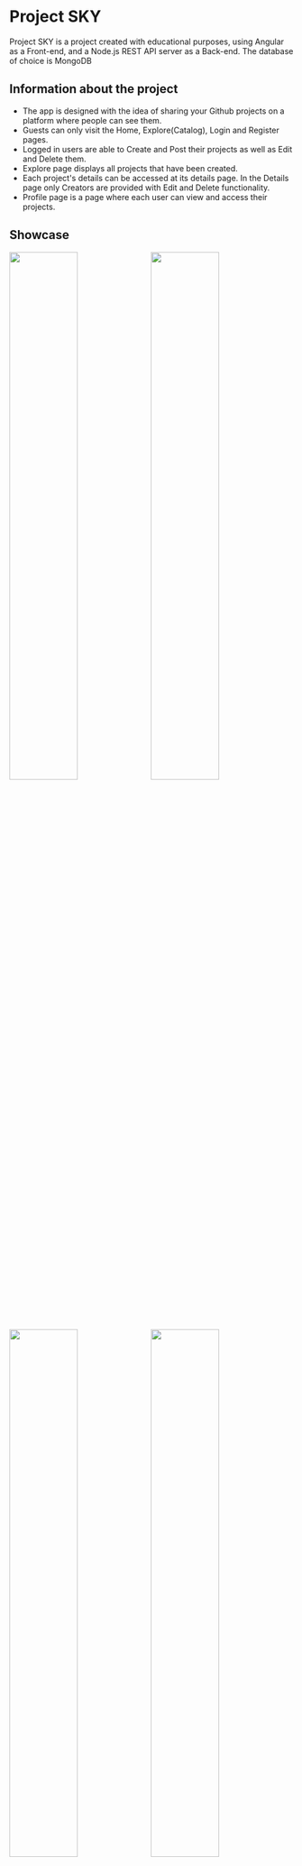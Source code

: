 
# Project SKY

Project SKY is a project created with educational purposes, using Angular as a Front-end, and a Node.js REST API server as a Back-end. The database of choice is MongoDB

## Information about the project

* The app is designed with the idea of sharing your Github projects on a platform where people can see them.
* Guests can only visit the Home, Explore(Catalog), Login and Register pages.
* Logged in users are able to Create and Post their projects as well as Edit and Delete them.
* Explore page displays all projects that have been created.
* Each project's details can be accessed at its details page. In the Details page only Creators are provided with Edit and Delete functionality.
* Profile page is a page where each user can view and access their projects. 





## Showcase

<img src="https://cdn.discordapp.com/attachments/960121710953254912/1052987371257335918/image.png" width="49%"></img> 
<img src="https://cdn.discordapp.com/attachments/960121710953254912/1052996048630587443/image.png" width="49%"></img> 
<img src="https://cdn.discordapp.com/attachments/960121710953254912/1052996108915327027/image.png" width="49%"></img>
<img src="https://cdn.discordapp.com/attachments/960121710953254912/1052996145359618118/image.png" width="49%"></img> 

Trailer/Showcase of the application: https://www.youtube.com/watch?v=UQFKCHP4qCo

## Technologies

* Client
    * Angular CLI : 14.2.10
    * TypeScript : 4.7.2
* Server 
    * bcrypt: 5.1.0
    * cors": 2.8.5,
    * express: 4.18.2,
    * express-validator: 6.14.2,
    * jsonwebtoken: 8.5.1,
    * mongoose: 6.7.3


## Setup
You can access the front end of the app by visiting: https://project-sky-15e73.web.app or can install it locally: 
```bash
  $ cd client
  $ npm install
  $ ng serve
```
However, it will not operate until you start the REST API server. In order to do so in the project directory you should do the following steps:
```bash
  $ cd server
  $ npm install
  $ npm start
```
And the server will start listening on port 3030.

In case of any issues make sure you are using the Google Chrome browser as others for example Brave may cause issues
